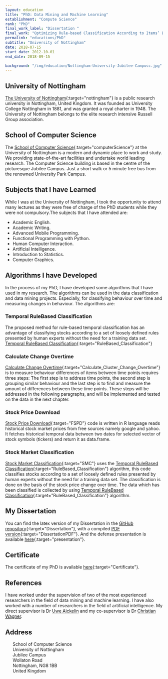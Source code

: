```yaml
---
layout: education
title: "PhD: Data Mining and Machine Learning"
establishment: "Compute Science"
rank: "PhD"
final_work_label: "Dissertation "
final_work: "Optimizing Rule-based Classification According to Items’ Behaviour in Temporal Data"
permalink: "educations/PhD"
subtitle: "University of Nottingham"
date: 2018-07-15
start_date: 2012-10-01
end_date: 2018-09-15

background: "/img/education/Nottingham-University-Jubilee-Campusc.jpg"
---
```


## University of Nottingham

[The University of Nottingham](https://www.nottingham.ac.uk/){:target="nottingham"} is a public research university in Nottingham, United Kingdom. It was founded as University College Nottingham in 1881, and was granted a royal charter in 1948. The University of Nottingham belongs to the elite research intensive Russell Group association.

## School of Computer Science

The [School of Computer Science](https://www.nottingham.ac.uk/computerscience){:target="computerScience"} at the University of Nottingham is a modern and dynamic place to work and study. We providing state-of-the-art facilities and undertake world leading research.
The Computer Science building is based in the centre of the picturesque Jubilee Campus. Just a short walk or 5 minute free bus from the renowned University Park Campus.

## Subjects that I have Learned

While I was at the University of Nottingham, I took the opportunity to attend many lectures as they were free of charge of the PhD students while they were not compulsory.The subjects that I have attended are:

- Academic English.
- Academic Writing.
- Advanced Mobile Programming.
- Functional Programming with Python.
- Human Computer Interaction.
- Artificial Intelligence.
- Introduction to Statistics.
- Computer Graphics.

## Algorithms I have Developed

In the process of my PhD, I have developed some algorithms that I have used in my research. The algorithms can be used in the data classification and data mining projects. Especially, for classifying behaviour over time and measuring changes in behaviour. The algorithms are:

### Temporal RuleBased Classification

The proposed method for rule-based temporal classification has an advantage of classifying stocks according to a set of loosely defined rules presented by human experts without the need for a training data set.
[Temporal RuleBased Classification](https://github.com/polla-fattah/RuleBased_Classification){:target="RuleBased_Classification"}

### Calculate Change Overtime

[Calculate Change Overtime](https://github.com/polla-fattah/Calculate_Cluster_Change_Overtime){:target="Calculate_Cluster_Change_Overtime"} is to measure behaviour differences of items between time points requires three steps: The first step is to address time points, the second step is grouping similar behaviour and the last step is to find and measure the amount of differences between these time points. These steps will be addressed in the following paragraphs, and will be implemented and tested on the data in the next chapter.

### Stock Price Download

[Stock Price Download](https://github.com/polla-fattah/FSPD){:target="FSPD"}
code is written in R language reads historical stock market prices from free sources namely google and yahoo. It fetches historical temporal data between two dates for selected vector of stock symbols (tickers) and return it as data.frame.

### Stock Market Classification

[Stock Market Classification](https://github.com/polla-fattah/SMC){:target="SMC"} uses the [Temporal RuleBased Classification](https://github.com/polla-fattah/RuleBased_Classification){:target="RuleBased_Classification"} algorithm, this code classifies stocks according to a set of loosely defined rules presented by human experts without the need for a training data set. The classification is done on the basis of the stock price change over time. The data which has been classified is collected by using [Temporal RuleBased Classification](https://github.com/polla-fattah/RuleBased_Classification){:target="RuleBased_Classification"} algorithm.

## My Dissertation

You can find the latex version of my Dissertation in the [GitHub repository](https://github.com/polla-fattah/Dissertation){:target="Dissertation"}, with a compiled [PDF version](https://github.com/polla-fattah/Dissertation/blob/main/Polla%20Dissertation.pdf){:target="DissertationPDF"}. And the defense presentation is available [here](https://github.com/polla-fattah/Dissertation/blob/main/presentation.pptx){:target="presentation"}.

## Certificate

The certificate of my PhD is available [here](/img/education/phd-certificate.png){:target="Certificate"}.

## References

I have worked under the supervision of two of the most experienced researchers in the field of data mining and machine learning. I have also worked with a number of researchers in the field of artificial intelligence. My direct supervisor is Dr [Uwe Aickelin](https://www.researchgate.net/profile/Uwe-Aickelin) and my co-supervisor is Dr [Christian Wagner](https://www.researchgate.net/profile/Christian-Wagner).

## Address

  <div class="address">
    <a style="text-decoration:none;" target="map-location" href="https://www.google.com/maps/place/School+of+Computer+Science/@52.9528771,-1.189258,17z/data=!3m1!4b1!4m5!3m4!1s0x4879c209bfffffff:0xaf426646771a25ac!8m2!3d52.9528771!4d-1.1870693">
    <ul>
      <li style="list-style: none;">
          <i class="fas fa-map-marker"></i>
          <span class="address-label">School&nbsp;of&nbsp;Computer&nbsp;Science</span>
      </li>
      <li style="list-style: none;">
          <i class="fas fa-university"></i>
          <span class="address-label">University&nbsp;of&nbsp;Nottingham</span>
      </li>
      <li style="list-style: none;">
          <i class="fas fa-university"></i>
          <span class="address-label">Jubilee&nbsp;Campus</span>
      </li>
      <li style="list-style: none;">
          <i class="fas fa-road"></i>
          <span class="address-label">Wollaton&nbsp;Road</span>
      </li>
      <li style="list-style: none;">
          <i class="fas fa-city"></i>
          <span class="address-label">Nottingham,&nbsp;NG8&nbsp;1BB</span>
      </li>
      <li style="list-style: none;">
          <i class="fas fa-map"></i>
          <span class="address-label">United&nbsp;Kingdom</span>
      </li>
    </ul>
  </a>
</div>
